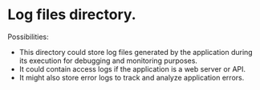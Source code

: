 # Log files directory.

Possibilities:

- This directory could store log files generated by the application during its execution for debugging and monitoring purposes.
- It could contain access logs if the application is a web server or API.
- It might also store error logs to track and analyze application errors.
